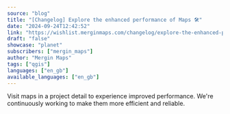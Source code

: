 ```yaml
---
source: "blog"
title: "[Changelog] Explore the enhanced performance of Maps 🛠️"
date: "2024-09-24T12:42:52"
link: "https://wishlist.merginmaps.com/changelog/explore-the-enhanced-performance-of-maps?utm_source=qgis"
draft: "false"
showcase: "planet"
subscribers: ["mergin_maps"]
author: "Mergin Maps"
tags: ["qgis"]
languages: ["en_gb"]
available_languages: ["en_gb"]
---
```


<p>Visit maps in a project detail to experience improved performance. We're continuously working to make them more efficient and reliable.</p>
